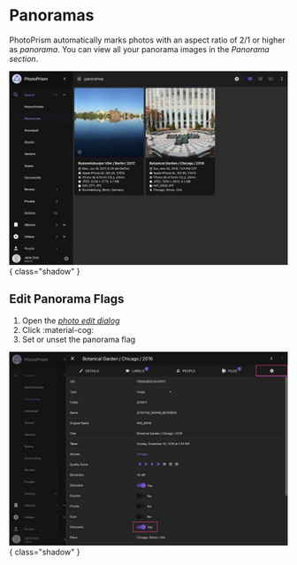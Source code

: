 # Panoramas #
PhotoPrism automatically marks photos with an aspect ratio of 2/1 or higher as *panorama*.
You can view all your panorama images in the *Panorama section*.

![Screenshot](img/panorama-1-2503.jpg){ class="shadow" }

## Edit Panorama Flags ##

 1. Open the [*photo edit dialog*](edit.md)
 2. Click :material-cog:
 3. Set or unset the panorama flag

![Screenshot](img/panorama-2-2503.jpg){ class="shadow" }